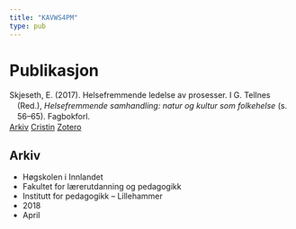```yaml
---
title: "KAVWS4PM"
type: pub
---
```

<h1>Publikasjon</h1>
<article id="csl-bib-container-KAVWS4PM" class="csl-bib-container">
  <div class="csl-bib-body" style="line-height: 1.35; padding-left: 1em; text-indent:-1em;">
  <div class="csl-entry">Skjeseth, E. (2017). Helsefremmende ledelse av prosesser. I G. Tellnes (Red.), <i>Helsefremmende samhandling: natur og kultur som folkehelse</i> (s. 56&#x2013;65). Fagbokforl.</div>
</div>
  <div class="csl-bib-buttons">
    <a href="#taxonomy-article-KAVWS4PM" class="csl-bib-button">Arkiv</a>
    <a href="https://app.cristin.no/results/show.jsf?id=1582159" alt="Cristin URL" class="csl-bib-button">Cristin</a>
    <a href="http://zotero.org/groups/5402882/items/KAVWS4PM" alt="Zotero URL" class="csl-bib-button">Zotero</a>
  </div>
  <div id="csl-bib-meta-container-KAVWS4PM"></div>
</article>
<div id="csl-bib-meta-KAVWS4PM" class="csl-bib-meta">
  <article id="taxonomy-article-KAVWS4PM" class="taxonomy-article">
    <h1>Arkiv</h1>
    <ul>
      <li>Høgskolen i Innlandet</li>
      <li>Fakultet for lærerutdanning og pedagogikk</li>
      <li>Institutt for pedagogikk – Lillehammer</li>
      <li>2018</li>
      <li>April</li>
    </ul>
  </article>
</div>
